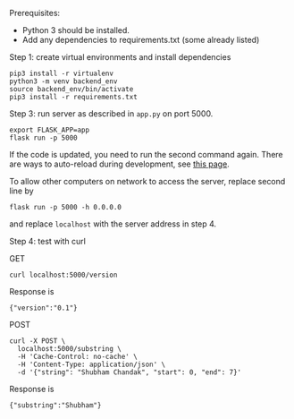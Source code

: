 
Prerequisites: 
- Python 3 should be installed.
- Add any dependencies to requirements.txt (some already listed)

Step 1: create virtual environments and install dependencies
```
pip3 install -r virtualenv
python3 -m venv backend_env
source backend_env/bin/activate
pip3 install -r requirements.txt
```

Step 3: run server as described in `app.py` on port 5000.
```
export FLASK_APP=app
flask run -p 5000
```
If the code is updated, you need to run the second command again. There are ways to auto-reload during development, see [this page](https://stackoverflow.com/questions/16344756/auto-reloading-python-flask-app-upon-code-changes).

To allow other computers on network to access the server, replace second line by
```
flask run -p 5000 -h 0.0.0.0
```
and replace `localhost` with the server address in step 4.

Step 4: test with curl

GET
```
curl localhost:5000/version
```
Response is
```
{"version":"0.1"}
```

POST
```
curl -X POST \
  localhost:5000/substring \
  -H 'Cache-Control: no-cache' \
  -H 'Content-Type: application/json' \
  -d '{"string": "Shubham Chandak", "start": 0, "end": 7}'
```

Response is
```
{"substring":"Shubham"}
```
